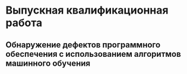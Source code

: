 # Выпускная квалификационная работа 

## Обнаружение дефектов программного обеспечения с использованием алгоритмов машинного обучения
